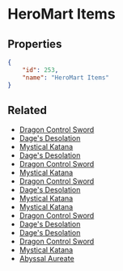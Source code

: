 # HeroMart Items

<no description available>

## Properties

```json
{
    "id": 253,
    "name": "HeroMart Items"
}
```

## Related

- [Dragon Control Sword](../items/16011-dragon-control-sword.md)
- [Dage's Desolation](../items/16016-dage-s-desolation.md)
- [Mystical Katana](../items/16021-mystical-katana.md)
- [Dage's Desolation](../items/16015-dage-s-desolation.md)
- [Dragon Control Sword](../items/16010-dragon-control-sword.md)
- [Mystical Katana](../items/16020-mystical-katana.md)
- [Dragon Control Sword](../items/16009-dragon-control-sword.md)
- [Dage's Desolation](../items/16014-dage-s-desolation.md)
- [Mystical Katana](../items/16019-mystical-katana.md)
- [Mystical Katana](../items/16018-mystical-katana.md)
- [Dragon Control Sword](../items/16008-dragon-control-sword.md)
- [Dage's Desolation](../items/16013-dage-s-desolation.md)
- [Dage's Desolation](../items/16012-dage-s-desolation.md)
- [Dragon Control Sword](../items/16007-dragon-control-sword.md)
- [Mystical Katana](../items/16017-mystical-katana.md)
- [Abyssal Aureate](../items/21388-abyssal-aureate.md)

